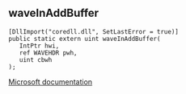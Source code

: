 ## waveInAddBuffer

```
[DllImport("coredll.dll", SetLastError = true)]
public static extern uint waveInAddBuffer(
   IntPtr hwi,
   ref WAVEHDR pwh,
   uint cbwh
);
```

[Microsoft documentation](https://docs.microsoft.com/en-us/windows/win32/api/mmeapi/nf-mmeapi-waveinaddbuffer)
